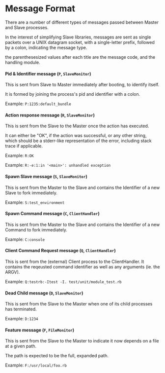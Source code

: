 # Message Format

There are a number of different types of messages passed between Master and Slave processes.

In the interest of simplifying Slave libraries, messages are sent as single packets over a UNIX datagram socket,
with a single-letter prefix, followed by a colon, indicating the message type.

the parenthesesized values after each title are the message code, and the handling module.

#### Pid & Identifier message (`P`, `SlaveMonitor`)

This is sent from Slave to Master immediately after booting, to identify itself.

It is formed by joining the process's pid and identifier with a colon.

Example: `P:1235:default_bundle`

#### Action response message (`R`, `SlaveMonitor`)

This is sent from the Slave to the Master once the action has executed.

It can either be "OK", if the action was successful, or any other string, which should be a stderr-like 
representation of the error, including stack trace if applicable.

Example: `R:OK`

Example: `R:-e:1:in '<main>': unhandled exception`

#### Spawn Slave message (`S`, `SlaveMonitor`)

This is sent from the Master to the Slave and contains the Identifier of a new Slave to fork immediately.

Example: `S:test_environment`

#### Spawn Command message (`C`, `ClientHandler`)

This is sent from the Master to the Slave and contains the Identifier of a new Command to fork immediately.

Example: `C:console`

#### Client Command Request message (`Q`, `ClientHandler`)

This is sent from the (external) Client process to the ClientHandler. It contains the reqeusted command
identifier as well as any arguments (ie. the ARGV).

Example: `Q:testrb:-Itest -I. test/unit/module_test.rb`

#### Dead Child message (`D`, `SlaveMonitor`)

This is sent from the Slave to the Master when one of its child processes has terminated.

Example: `D:1234`

#### Feature message (`F`, `FileMonitor`)

This is sent from the Slave to the Master to indicate it now depends on a file at a given path.

The path is expected to be the full, expanded path.

Example: `F:/usr/local/foo.rb`

